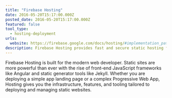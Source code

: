 ```yaml
---
title: "Firebase Hosting"
date: 2016-05-20T15:17:00.000Z
posted_date: 2016-05-20T15:17:00.000Z
featured: false
tool_type: 
  - hosting-deployment
urls:
  website: https://firebase.google.com/docs/hosting/#implementation_path
description: Firebase Hosting provides fast and secure static hosting for your web app.
---
```

Firebase Hosting is built for the modern web developer. Static sites are more powerful than ever with the rise of front-end JavaScript frameworks like Angular and static generator tools like Jekyll. Whether you are deploying a simple app landing page or a complex Progressive Web App, Hosting gives you the infrastructure, features, and tooling tailored to deploying and managing static websites.